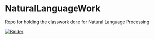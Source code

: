 # NaturalLanguageWork
Repo for holding the classwork done for Natural Language Processing

[![Binder](https://mybinder.org/badge_logo.svg)](https://mybinder.org/v2/gh/jkuei001/NaturalLanguageWork.git/main)
